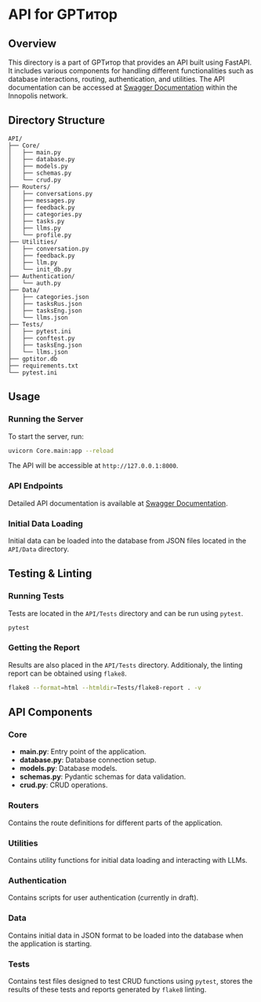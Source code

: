 # API for GPTитор

## Overview

This directory is a part of GPTитор that provides an API built using FastAPI. It includes various components for handling different functionalities such as database interactions, routing, authentication, and utilities. The API documentation can be accessed at [Swagger Documentation](http://10.100.30.244:1330/docs) within the Innopolis network.

## Directory Structure

```
API/
├── Core/
│   ├── main.py
│   ├── database.py
│   ├── models.py
│   ├── schemas.py
│   └── crud.py
├── Routers/
│   ├── conversations.py
│   ├── messages.py
│   ├── feedback.py
│   ├── categories.py
│   ├── tasks.py
│   ├── llms.py
│   └── profile.py
├── Utilities/
│   ├── conversation.py
│   ├── feedback.py
│   ├── llm.py
│   └── init_db.py
├── Authentication/
│   └── auth.py
├── Data/
│   ├── categories.json
│   ├── tasksRus.json
│   ├── tasksEng.json
│   └── llms.json
├── Tests/
│   ├── pytest.ini
│   ├── conftest.py
│   ├── tasksEng.json
│   └── llms.json
├── gptitor.db
├── requirements.txt
└── pytest.ini
```


## Usage

### Running the Server

To start the server, run:

```sh
uvicorn Core.main:app --reload
```

The API will be accessible at `http://127.0.0.1:8000`.

### API Endpoints

Detailed API documentation is available at [Swagger Documentation](http://10.100.30.244:1330/docs).

### Initial Data Loading

Initial data can be loaded into the database from JSON files located in the `API/Data` directory.

## Testing & Linting

### Running Tests

Tests are located in the `API/Tests` directory and can be run using `pytest`.

```sh
pytest
```

### Getting the Report

Results are also placed in the `API/Tests` directory. Additionaly, the linting report can be obtained using `flake8`.

```sh
flake8 --format=html --htmldir=Tests/flake8-report . -v
```

## API Components

### Core

- **main.py**: Entry point of the application.
- **database.py**: Database connection setup.
- **models.py**: Database models.
- **schemas.py**: Pydantic schemas for data validation.
- **crud.py**: CRUD operations.

### Routers

Contains the route definitions for different parts of the application.

### Utilities

Contains utility functions for initial data loading and interacting with LLMs.

### Authentication

Contains scripts for user authentication (currently in draft).

### Data

Contains initial data in JSON format to be loaded into the database when the application is starting.

### Tests

Contains test files designed to test CRUD functions using `pytest`, stores the results of these tests and reports generated by `flake8` linting.